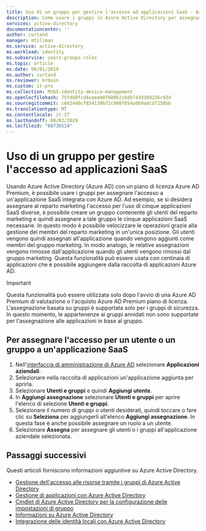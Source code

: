 ```yaml
---
title: Uso di un gruppo per gestire l'accesso ad applicazioni SaaS - Azure Active Directory | Microsoft Docs
description: Come usare i gruppi in Azure Active Directory per assegnare l'accesso ad applicazioni SaaS integrate in Azure Active Directory.
services: active-directory
documentationcenter: ''
author: curtand
manager: mtillman
ms.service: active-directory
ms.workload: identity
ms.subservice: users-groups-roles
ms.topic: article
ms.date: 08/01/2019
ms.author: curtand
ms.reviewer: krbain
ms.custom: it-pro
ms.collection: M365-identity-device-management
ms.openlocfilehash: 75fdd0fcd4ceeeb0f680b2cbdb743d30d236c93d
ms.sourcegitcommit: c662440cf854139b72c998f854a0b9adcd7158bb
ms.translationtype: MT
ms.contentlocale: it-IT
ms.lasthandoff: 08/02/2019
ms.locfileid: "68736514"
---
```

# <a name="using-a-group-to-manage-access-to-saas-applications"></a>Uso di un gruppo per gestire l'accesso ad applicazioni SaaS

Usando Azure Active Directory (Azure AD) con un piano di licenza Azure AD Premium, è possibile usare i gruppi per assegnare l'accesso a un'applicazione SaaS integrata con Azure AD. Ad esempio, se si desidera assegnare al reparto marketing l'accesso per l'uso di cinque applicazioni SaaS diverse, è possibile creare un gruppo contenente gli utenti del reparto marketing e quindi assegnare a tale gruppo le cinque applicazioni SaaS necessarie. In questo modo è possibile velocizzare le operazioni grazie alla gestione dei membri del reparto marketing in un'unica posizione. Gli utenti vengono quindi assegnati all'applicazione quando vengono aggiunti come membri del gruppo marketing. In modo analogo, le relative assegnazioni vengono rimosse dall'applicazione quando gli utenti vengono rimossi dal gruppo marketing. Questa funzionalità può essere usata con centinaia di applicazioni che è possibile aggiungere dalla raccolta di applicazioni Azure AD.

> [!IMPORTANT]
> Questa funzionalità può essere utilizzata solo dopo l'avvio di una Azure AD Premium di valutazione o l'acquisto Azure AD Premium piano di licenza.
> L'assegnazione basata su gruppi è supportata solo per i gruppi di sicurezza.
> In questo momento, le appartenenze ai gruppi annidati non sono supportate per l'assegnazione alle applicazioni in base al gruppo.

## <a name="to-assign-access-for-a-user-or-group-to-a-saas-application"></a>Per assegnare l'accesso per un utente o un gruppo a un'applicazione SaaS

1. Nell'[interfaccia di amministrazione di Azure AD](https://aad.portal.azure.com) selezionare **Applicazioni aziendali**.
2. Selezionare nella raccolta di applicazioni un'applicazione aggiunta per aprirla.
3. Selezionare **Utenti e gruppi** e quindi **Aggiungi utente**.
4. In **Aggiungi assegnazione** selezionare **Utenti e gruppi** per aprire l'elenco di selezione **Utenti e gruppi**.
6. Selezionare il numero di gruppi o utenti desiderati, quindi toccare o fare clic su **Seleziona** per aggiungerli all'elenco **Aggiungi assegnazione**. In questa fase è anche possibile assegnare un ruolo a un utente.
7. Selezionare **Assegna** per assegnare gli utenti o i gruppi all'applicazione aziendale selezionata.

## <a name="next-steps"></a>Passaggi successivi
Questi articoli forniscono informazioni aggiuntive su Azure Active Directory.

* [Gestione dell'accesso alle risorse tramite i gruppi di Azure Active Directory](../fundamentals/active-directory-manage-groups.md)
* [Gestione di applicazioni con Azure Active Directory](../manage-apps/what-is-application-management.md)
* [Cmdlet di Azure Active Directory per la configurazione delle impostazioni di gruppo](groups-settings-cmdlets.md)
* [Informazioni su Azure Active Directory](../fundamentals/active-directory-whatis.md)
* [Integrazione delle identità locali con Azure Active Directory](../hybrid/whatis-hybrid-identity.md)
